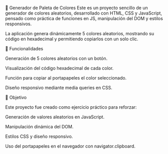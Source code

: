 🎨 Generador de Paleta de Colores
Este es un proyecto sencillo de un generador de colores aleatorios, desarrollado con HTML, CSS y JavaScript, pensado como práctica de funciones en JS, manipulación del DOM y estilos responsivos.

La aplicación genera dinámicamente 5 colores aleatorios, mostrando su código en hexadecimal y permitiendo copiarlos con un solo clic.

🚀 Funcionalidades

Generación de 5 colores aleatorios con un botón.

Visualización del código hexadecimal de cada color.

Función para copiar al portapapeles el color seleccionado.

Diseño responsivo mediante media queries en CSS.

🎯 Objetivo

Este proyecto fue creado como ejercicio práctico para reforzar:

Generación de valores aleatorios en JavaScript.

Manipulación dinámica del DOM.

Estilos CSS y diseño responsivo.

Uso del portapapeles en el navegador con navigator.clipboard.
